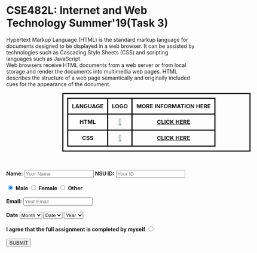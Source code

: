 <!DOCTYPE html>
<html>
<head>
	<title>Homework-2</title>
</head>

<style type="text/css">
	
table, th, td {
  border: 3px solid black;
  border-collapse: collapse;
  margin-left: 150px;
  font-size: 15px;
  text-align: center;
  padding: 10px;
}

</style>

<body>
	<h1>CSE482L: Internet and Web Technology Summer'19(Task 3)</h1>
	<p>Hypertext Markup Language (HTML) is the standard markup language for documents designed to be displayed in a web browser. It can be assisted by technologies such as Cascading Style Sheets (CSS) and scripting languages such as JavaScript. <br>
	Web browsers receive HTML documents from a web server or from local storage and render the documents into multimedia web pages. HTML describes the structure of a web page semantically and originally included cues for the appearance of the document.</p>
	<div class="table">
		<table>
			<tr>
				<th><b>LANGUAGE</b></th>
				<th><b>LOGO</b></th>
				<th><b>MORE INFORMATION HERE</b></th>
			</tr>
			<tr>
				<th><b>HTML</b></th>
				<th><img src="https://github.com/SarhanOsmanBhuiya/CSE482_7_SARHAN_OSMAN_BHUIYA_1611008042/blob/master/image/html.png" width="40%" height="30%"></th>
				<th><b><a href="https://en.wikipedia.org/wiki/HTML">CLICK HERE</a></b></th>
			</tr>
			<tr>
				<th><b>CSS</b></th>
				<th><img src="https://github.com/SarhanOsmanBhuiya/CSE482_7_SARHAN_OSMAN_BHUIYA_1611008042/blob/master/image/css.png" width="40%" height="30%"></th>
				<th><b><a href="https://en.wikipedia.org/wiki/Cascading_Style_Sheets">CLICK HERE</a></b></th>
			</tr>
		</table> <br><br>
	</div>
	<form action="">
	  <b>Name:</b>
	  <input type="text" name="" value="" placeholder="Your Name">
	  <b>NSU ID:</b>
	  <input type="text" name="" value="" placeholder="Your ID">
		<br><br>
		<input type="radio" name="gender" value="male" checked> <b>Male</b>
	  <input type="radio" name="gender" value="female"> <b>Female</b>
	  <input type="radio" name="gender" value="other"> <b>Other</b>
	  <br><br>
	  <b>Email:</b>
	  <input type="email" name="" placeholder="Your Email">
	  <br><br>
	  <b>Date</b>
	  <select name="">
	  	<option value="">Month</option>
	    <option value="">JUNE</option>
	    <option value="">JULY</option>
	  </select>
	  <select name="">
	  	<option value="">Date</option>
	  	<option value="">1</option>
	  	<option value="">2</option>
	  	<option value="">3</option>
	  	<option value="">4</option>
	  	<option value="">5</option>
	  	<option value="">6</option>
	  	<option value="">7</option>
	  	<option value="">8</option>
	  	<option value="">9</option>
	  	<option value="">10</option>
	  	<option value="">11</option>
	  	<option value="">12</option>
	  	<option value="">13</option>
	  	<option value="">14</option>
	  	<option value="">15</option>
	  	<option value="">16</option>
	  	<option value="">17</option>
	  	<option value="">18</option>
	  	<option value="">19</option>
	  	<option value="">20</option>
	  	<option value="">21</option>
	  	<option value="">22</option>
	  	<option value="">23</option>
	  	<option value="">24</option>
	  	<option value="">25</option>
	  	<option value="">26</option>
	  	<option value="">27</option>
	  	<option value="">28</option>
	  	<option value="">29</option>
	  	<option value="">30</option>
	  	<option value="">31</option>
	  </select>
	  <select name="">
	  	<option value="">Year</option>
	  	<option value="">2019</option>
	  </select>
	  <br><br>
	  <b>I agree that the full assignment is completed by myself</b>
	  <input type="radio" name="" value=""> 
	  <br><br>
	  <button><a href="https://github.com/SarhanOsmanBhuiya/CSE482_7_SARHAN_OSMAN_BHUIYA_1611008042/blob/master/TEST/index.md">SUBMIT</a></button>
	</form> 


</body>
</html>
